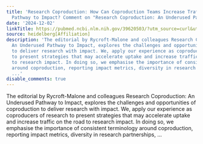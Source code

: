```yaml
---
title: 'Research Coproduction: How Can Coproduction Teams Increase Traffic on the
  Pathway to Impact? Comment on "Research Coproduction: An Underused Pathway to Impact"'
date: '2024-12-02'
linkTitle: https://pubmed.ncbi.nlm.nih.gov/39620503/?utm_source=curl&utm_medium=rss&utm_campaign=pubmed-2&utm_content=1FakS-2QOkCT8HsMOQP1bCRQ4YzyumYOmxmF0moLsQ3dFB1E9V&fc=20220326224207&ff=20241202180341&v=2.18.0.post9+e462414
source: heidelberg[Affiliation]
description: 'The editorial by Rycroft-Malone and colleagues Research Coproduction:
  An Underused Pathway to Impact, explores the challenges and opportunities of coproduction
  to deliver research with impact. We, apply our experience as coproducers of research
  to present strategies that may accelerate uptake and increase traffic on the road
  to research impact. In doing so, we emphasise the importance of consistent terminology
  around coproduction, reporting impact metrics, diversity in research partnerships,
  ...'
disable_comments: true
---
```

The editorial by Rycroft-Malone and colleagues Research Coproduction: An Underused Pathway to Impact, explores the challenges and opportunities of coproduction to deliver research with impact. We, apply our experience as coproducers of research to present strategies that may accelerate uptake and increase traffic on the road to research impact. In doing so, we emphasise the importance of consistent terminology around coproduction, reporting impact metrics, diversity in research partnerships, ...